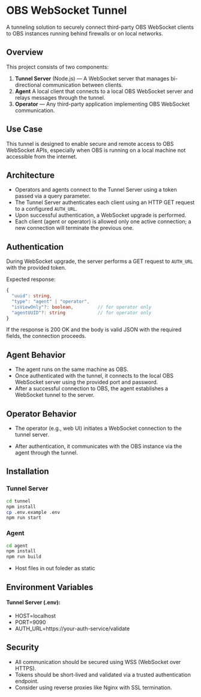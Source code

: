 # OBS WebSocket Tunnel

A tunneling solution to securely connect third-party OBS WebSocket clients to OBS instances running behind firewalls or on local networks.

## Overview

This project consists of two components:

1. **Tunnel Server** (Node.js) — A WebSocket server that manages bi-directional communication between clients.
2. **Agent** A local client that connects to a local OBS WebSocket server and relays messages through the tunnel.
3. **Operator** — Any third-party application implementing OBS WebSocket communication.

## Use Case

This tunnel is designed to enable secure and remote access to OBS WebSocket APIs, especially when OBS is running on a local machine not accessible from the internet.

## Architecture

- Operators and agents connect to the Tunnel Server using a token passed via a query parameter.
- The Tunnel Server authenticates each client using an HTTP GET request to a configured `AUTH_URL`.
- Upon successful authentication, a WebSocket upgrade is performed.
- Each client (agent or operator) is allowed only one active connection; a new connection will terminate the previous one.

## Authentication

During WebSocket upgrade, the server performs a GET request to `AUTH_URL` with the provided token.

Expected response:

```typescript
{
  "uuid": string,
  "type": "agent" | "operator",
  "isViewOnly"?: boolean,         // for operator only
  "agentUUID"?: string            // for operator only
}

```

If the response is 200 OK and the body is valid JSON with the required fields, the connection proceeds.

## Agent Behavior

- The agent runs on the same machine as OBS.
- Once authenticated with the tunnel, it connects to the local OBS WebSocket server using the provided port and password.
- After a successful connection to OBS, the agent establishes a WebSocket tunnel to the server.

## Operator Behavior

- The operator (e.g., web UI) initiates a WebSocket connection to the tunnel server.

- After authentication, it communicates with the OBS instance via the agent through the tunnel.

## Installation

### Tunnel Server

```bash
cd tunnel
npm install
cp .env.example .env
npm run start
```

### Agent

```bash
cd agent
npm install
npm run build
```

- Host files in out foleder as static

## Environment Variables

#### Tunnel Server (.env):

- HOST=localhost
- PORT=9090
- AUTH_URL=https://your-auth-service/validate

## Security

- All communication should be secured using WSS (WebSocket over HTTPS).
- Tokens should be short-lived and validated via a trusted authentication endpoint.
- Consider using reverse proxies like Nginx with SSL termination.
